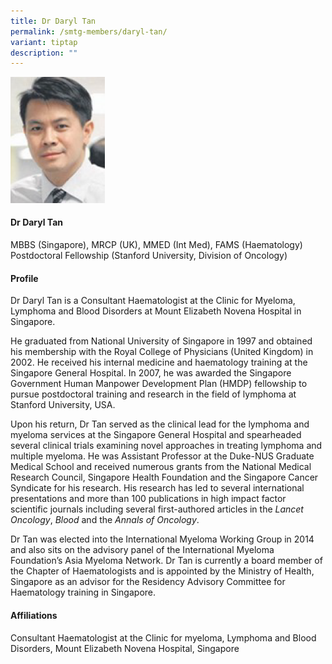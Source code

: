 ```yaml
---
title: Dr Daryl Tan
permalink: /smtg-members/daryl-tan/
variant: tiptap
description: ""
---
```

<p></p><div class="isomer-image-wrapper"><img style="width: 30%;" height="auto" width="100%" alt="" src="/images/Myeloma Tumour Group/Member Photos/MTG___Dr_Daryl_Tan.png"></div><h4><strong>Dr Daryl Tan</strong></h4><p>MBBS (Singapore), MRCP (UK), MMED (Int Med), FAMS (Haematology)<strong><br></strong>Postdoctoral Fellowship (Stanford University, Division of Oncology)</p><h4><strong>Profile</strong></h4><p>Dr Daryl Tan is a Consultant Haematologist at the Clinic for Myeloma, Lymphoma and Blood Disorders at Mount Elizabeth Novena Hospital in Singapore.</p><p>He graduated from National University of Singapore in 1997 and obtained his membership with the Royal College of Physicians (United Kingdom) in 2002. He received his internal medicine and haematology training at the Singapore General Hospital. In 2007, he was awarded the Singapore Government Human Manpower Development Plan (HMDP) fellowship to pursue postdoctoral training and research in the field of lymphoma at Stanford University, USA.</p><p>Upon his return, Dr Tan served as the clinical lead for the lymphoma and myeloma services at the Singapore General Hospital and spearheaded several clinical trials examining novel approaches in treating lymphoma and multiple myeloma. He was Assistant Professor at the Duke-NUS Graduate Medical School and received numerous grants from the National Medical Research Council, Singapore Health Foundation and the Singapore Cancer Syndicate for his research. His research has led to several international presentations and more than 100 publications in high impact factor scientific journals including several first-authored articles in the <em>Lancet Oncology</em>, <em>Blood</em> and the <em>Annals of Oncology</em>.</p><p>Dr Tan was elected into the International Myeloma Working Group in 2014 and also sits on the advisory panel of the International Myeloma Foundation’s Asia Myeloma Network. Dr Tan is currently a board member of the Chapter of Haematologists and is appointed by the Ministry of Health, Singapore as an advisor for the Residency Advisory Committee for Haematology training in Singapore.&nbsp;</p><h4><strong>Affiliations</strong></h4><p>Consultant Haematologist at the Clinic for myeloma, Lymphoma and Blood Disorders, Mount Elizabeth Novena Hospital, Singapore</p><p></p>
